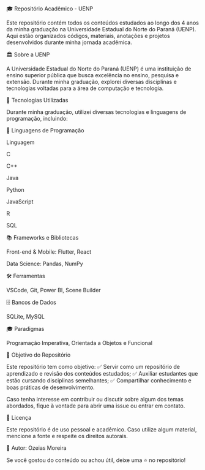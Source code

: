 🎓 Repositório Acadêmico - UENP

 Este repositório contém todos os conteúdos estudados ao longo dos 4 anos da minha graduação na Universidade Estadual do Norte do Paraná (UENP). Aqui estão organizados códigos, materiais, anotações e projetos     desenvolvidos durante minha jornada acadêmica.

🏛 Sobre a UENP

A Universidade Estadual do Norte do Paraná (UENP) é uma instituição de ensino superior pública que busca excelência no ensino, pesquisa e extensão. Durante minha graduação, explorei diversas disciplinas e tecnologias voltadas para a área de computação e tecnologia.

🚀 Tecnologias Utilizadas

Durante minha graduação, utilizei diversas tecnologias e linguagens de programação, incluindo:

📌 Linguagens de Programação

Linguagem


C



C++



Java



Python



JavaScript



R



SQL



📚 Frameworks e Bibliotecas

Front-end & Mobile: Flutter, React

Data Science: Pandas, NumPy

🛠 Ferramentas

VSCode, Git, Power BI, Scene Builder

🗄 Bancos de Dados

SQLite, MySQL

🎓 Paradigmas

Programação Imperativa, Orientada a Objetos e Funcional

🎯 Objetivo do Repositório

Este repositório tem como objetivo:
✅ Servir como um repositório de aprendizado e revisão dos conteúdos estudados;
✅ Auxiliar estudantes que estão cursando disciplinas semelhantes;
✅ Compartilhar conhecimento e boas práticas de desenvolvimento.


Caso tenha interesse em contribuir ou discutir sobre algum dos temas abordados, fique à vontade para abrir uma issue ou entrar em contato.

📜 Licença

Este repositório é de uso pessoal e acadêmico. Caso utilize algum material, mencione a fonte e respeite os direitos autorais.

📌 Autor: Ozeias Moreira

Se você gostou do conteúdo ou achou útil, deixe uma ⭐ no repositório!

